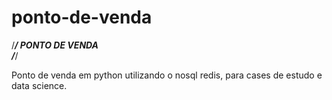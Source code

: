 # ponto-de-venda
/***************************************************************************/
                            PONTO DE VENDA                                
/***************************************************************************/

Ponto de venda em python utilizando o nosql redis, para cases de estudo e data science.
                                                                                 